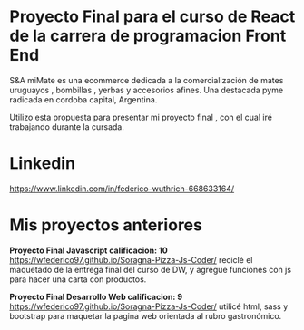 # Proyecto Final para el curso de React de la carrera de programacion Front End
S&A miMate es una ecommerce dedicada a la comercialización de mates uruguayos , bombillas , yerbas y accesorios afines. Una destacada pyme radicada en cordoba capital, Argentina.

Utilizo esta propuesta para presentar mi proyecto final , con el cual iré trabajando durante la cursada.

# Linkedin

https://www.linkedin.com/in/federico-wuthrich-668633164/

# Mis proyectos anteriores

**Proyecto Final Javascript calificacion: 10**
 https://wfederico97.github.io/Soragna-Pizza-Js-Coder/ reciclé el maquetado de la entrega final del curso de DW, y agregue funciones con js para hacer una carta con productos.

 **Proyecto Final Desarrollo Web calificacion: 9**
    https://wfederico97.github.io/Soragna-Pizza-Js-Coder/ utilicé html, sass y bootstrap para maquetar la pagina web orientada al rubro gastronómico.